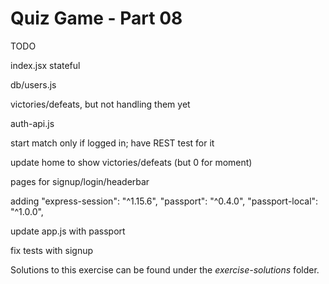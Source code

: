 # Quiz Game - Part 08

TODO

index.jsx stateful

db/users.js

victories/defeats, but not handling them yet

auth-api.js

start match only if logged in; have REST test for it

update home to show victories/defeats (but 0 for moment)

pages for signup/login/headerbar


adding 
"express-session": "^1.15.6",
"passport": "^0.4.0",
"passport-local": "^1.0.0",

update app.js with passport

fix tests with signup

Solutions to this exercise can be found under the *exercise-solutions* folder. 